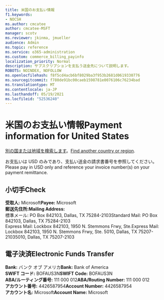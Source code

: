 ```yaml
---
title: 米国のお支払い情報
f1.keywords:
- NOCSH
ms.author: cmcatee
author: cmcatee-MSFT
manager: scotv
ms.reviewer: jkinma, jmueller
audience: Admin
ms.topic: reference
ms.service: o365-administration
ms.custom: commerce_billing_payinfo
localization_priority: Normal
description: サブスクリプションを支払う送金先について説明します。
ROBOTS: NOINDEX, NOFOLLOW
ms.openlocfilehash: f8f5cd4acb6bf8029ba3f953b2681d0619330776
ms.sourcegitcommit: f780de91bc00caeb1598781e0076106c76234bad
ms.translationtype: MT
ms.contentlocale: ja-JP
ms.lasthandoff: 05/19/2021
ms.locfileid: "52536240"
---
```

# <a name="payment-information-for-united-states"></a><span data-ttu-id="6dfac-103">米国のお支払い情報</span><span class="sxs-lookup"><span data-stu-id="6dfac-103">Payment information for United States</span></span>

<span data-ttu-id="6dfac-104">[別の国または地域を検索します](../billing-and-payments/pay-for-your-subscription.md)。</span><span class="sxs-lookup"><span data-stu-id="6dfac-104">[Find another country or region](../billing-and-payments/pay-for-your-subscription.md).</span></span>

<span data-ttu-id="6dfac-105">お支払いは USD のみであり、支払い送金の請求書番号を参照してください。</span><span class="sxs-lookup"><span data-stu-id="6dfac-105">Please pay in USD only and reference your invoice number(s) on your payment remittance.</span></span>

## <a name="check"></a><span data-ttu-id="6dfac-106">小切手</span><span class="sxs-lookup"><span data-stu-id="6dfac-106">Check</span></span>

<span data-ttu-id="6dfac-107">**受取人:** Microsoft</span><span class="sxs-lookup"><span data-stu-id="6dfac-107">**Payee:** Microsoft</span></span>  
<span data-ttu-id="6dfac-108">**郵送先住所:**</span><span class="sxs-lookup"><span data-stu-id="6dfac-108">**Mailing Address:**</span></span>  
<span data-ttu-id="6dfac-109">標準メール: PO Box 842103, Dallas, TX 75284-2103</span><span class="sxs-lookup"><span data-stu-id="6dfac-109">Standard Mail: PO Box 842103, Dallas, TX 75284-2103</span></span>  
<span data-ttu-id="6dfac-110">Express Mail: Lockbox 842103, 1950 N. Stemmons Frwy, Ste.</span><span class="sxs-lookup"><span data-stu-id="6dfac-110">Express Mail: Lockbox 842103, 1950 N. Stemmons Frwy, Ste.</span></span> <span data-ttu-id="6dfac-111">5010, Dallas, TX 75207-2103</span><span class="sxs-lookup"><span data-stu-id="6dfac-111">5010, Dallas, TX 75207-2103</span></span>

## <a name="electronic-funds-transfer"></a><span data-ttu-id="6dfac-112">電子決済</span><span class="sxs-lookup"><span data-stu-id="6dfac-112">Electronic Funds Transfer</span></span>

<span data-ttu-id="6dfac-113">**Bank:** バンク オブ アメリカ</span><span class="sxs-lookup"><span data-stu-id="6dfac-113">**Bank:** Bank of America</span></span>  
<span data-ttu-id="6dfac-114">**SWIFT コード:** BOFAUS3N</span><span class="sxs-lookup"><span data-stu-id="6dfac-114">**SWIFT Code:** BOFAUS3N</span></span>  
<span data-ttu-id="6dfac-115">**ABA/ルーティング番号:** 111 000 012</span><span class="sxs-lookup"><span data-stu-id="6dfac-115">**ABA/Routing Number:** 111 000 012</span></span>  
<span data-ttu-id="6dfac-116">**アカウント番号:** 4426587954</span><span class="sxs-lookup"><span data-stu-id="6dfac-116">**Account Number:** 4426587954</span></span>  
<span data-ttu-id="6dfac-117">**アカウント名:** Microsoft</span><span class="sxs-lookup"><span data-stu-id="6dfac-117">**Account Name:** Microsoft</span></span>
